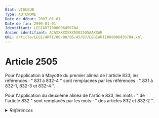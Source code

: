 ```yaml
---
État: VIGUEUR
Type: AUTONOME
Date de début: 2007-01-01
Date de fin: 2999-01-01
Identifiant: LEGIARTI000006450704
Ancien identifiant: ACAXXXXXXXX5X02505AAXXAB
URL: article/LEGI/ARTI/00/00/06/45/07/LEGIARTI000006450704.xml
---
```


<h1>Article 2505</h1>

Pour l'application à Mayotte du premier alinéa de l'article 833, les références
: " 831 à 832-4 " sont remplacées par les références : " 831 à 832-1, 832-3 et
832-4 ".<br />

Pour l'application du deuxième alinéa de l'article 833, les mots : " de
l'article 832 " sont remplacés par les mots : " des articles 832 et 832-2 ".


<details>
  <summary><em>Références</em></summary>

  <h2>Articles faisant référence à l'article</h2>
  
  <ul>
    <li>
      <a href="https://legal.tricoteuses.fr//redirection/LEGIARTI000006432659?vers=git&vers=legifrance">Code civil - article 833 AUTONOME MODIFIE, en vigueur du 1804-03-21 au 2007-01-01</a> CITATION cible
    </li>
    <li>
      <a href="https://legal.tricoteuses.fr//redirection/LEGIARTI000006432660?vers=git&vers=legifrance">Code civil - article 833 AUTONOME VIGUEUR, en vigueur depuis le 2007-01-01</a> CITATION cible
    </li>
    <li>
      <a href="https://legal.tricoteuses.fr//redirection/LEGIARTI000006284874?vers=git&vers=legifrance">Loi n° 2006-728 du 23 juin 2006 portant réforme des successions et des libéralités (1). - article 40 AUTONOME VIGUEUR, en vigueur depuis le 2007-01-01</a> MODIFICATION cible
    </li>
    <li>
      <a href="https://legal.tricoteuses.fr//redirection/LEGIARTI000006448197?vers=git&vers=legifrance">Code civil - article 2299 AUTONOME TRANSFERE, en vigueur du 2004-06-01 au 2006-03-24</a> CONCORDANCE cible
    </li>
    <li>
      <a href="https://legal.tricoteuses.fr//redirection/LEGIARTI000006448198?vers=git&vers=legifrance">Code civil - article 2299 AUTONOME MODIFIE, en vigueur du 2006-03-24 au 2022-01-01</a> CONCORDANCE cible
    </li>
    <li>
      <a href="https://legal.tricoteuses.fr//redirection/LEGIARTI000044071224?vers=git&vers=legifrance">Code civil - article 2299 AUTONOME VIGUEUR, en vigueur depuis le 2022-01-01</a> CONCORDANCE cible
    </li>
  </ul>
  
  <h2>Références faites par l'article</h2>
  
  <ul>
    <li>
      2999-01-01 CONCORDANCE source <a href="https://legal.tricoteuses.fr//redirection/LEGIARTI000006448197?vers=git&vers=legifrance">Code civil - article 2299 AUTONOME TRANSFERE, en vigueur du 2004-06-01 au 2006-03-24</a>
    </li>
    <li>
      2999-01-01 CONCORDE cible <a href="https://legal.tricoteuses.fr//redirection/LEGIARTI000006448197?vers=git&vers=legifrance">Code civil - article 2299 AUTONOME TRANSFERE, en vigueur du 2004-06-01 au 2006-03-24</a>
    </li>
    <li>
      2999-01-01 CITATION source <a href="https://legal.tricoteuses.fr//redirection/LEGIARTI000006432659?vers=git&vers=legifrance">Code civil - article 833 AUTONOME MODIFIE, en vigueur du 1804-03-21 au 2007-01-01</a>
    </li>
    <li>
      CODIFICATION source Loi 1804-03-15
    </li>
    <li>
      2006-06-23 MODIFICATION source <a href="https://legal.tricoteuses.fr//redirection/LEGIARTI000006284874?vers=git&vers=legifrance">Loi n° 2006-728 du 23 juin 2006 portant réforme des successions et des libéralités (1). - article 40 AUTONOME VIGUEUR, en vigueur depuis le 2007-01-01</a>
    </li>
  </ul>
</details>
